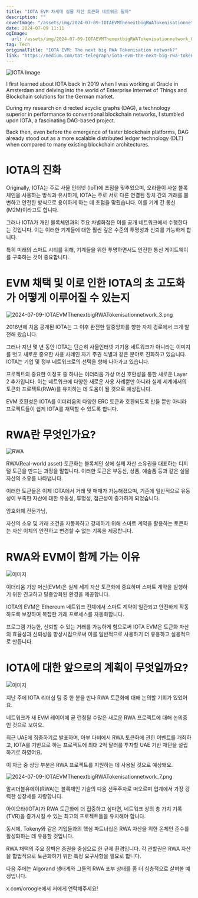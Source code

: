 ```yaml
---
title: "IOTA EVM 차세대 실물 자산 토큰화 네트워크 될까"
description: ""
coverImage: "/assets/img/2024-07-09-IOTAEVMThenextbigRWATokenisationnetwork_0.png"
date: 2024-07-09 11:11
ogImage: 
  url: /assets/img/2024-07-09-IOTAEVMThenextbigRWATokenisationnetwork_0.png
tag: Tech
originalTitle: "IOTA EVM: The next big RWA Tokenisation network?"
link: "https://medium.com/tat-telegraph/iota-evm-the-next-big-rwa-tokenisation-network-1de9dc1bd9dd"
---
```



![IOTA Image](/assets/img/2024-07-09-IOTAEVMThenextbigRWATokenisationnetwork_0.png)

I first learned about IOTA back in 2019 when I was working at Oracle in Amsterdam and delving into the world of Enterprise Internet of Things and Blockchain solutions for the German market.

During my research on directed acyclic graphs (DAG), a technology superior in performance to conventional blockchain networks, I stumbled upon IOTA, a fascinating DAG-based project.

Back then, even before the emergence of faster blockchain platforms, DAG already stood out as a more scalable distributed ledger technology (DLT) when compared to many existing blockchain architectures.

<div class="content-ad"></div>

# IOTA의 진화

Originally, IOTA는 주로 사물 인터넷 (IoT)에 초점을 맞추었으며, 오라클이 사설 블록체인을 사용하는 방식과 유사하게, IOTA는 주로 서로 다른 연결된 장치 간의 거래를 불변하고 안전한 방식으로 용이하게 하는 데 초점을 맞췄습니다. 이를 기계 간 통신 (M2M)이라고도 합니다.

<div class="content-ad"></div>

그러나 IOTA가 개인 블록체인과의 주요 차별화점은 이를 공개 네트워크에서 수행한다는 것입니다. 이는 이러한 기계들에 대한 훨씬 깊은 수준의 투명성과 신뢰를 가능하게 합니다.

특히 미래의 스마트 시티를 위해, 기계들을 위한 투명하면서도 안전한 통신 게이트웨이를 구축하는 것이 중요합니다.

# EVM 채택 및 이로 인한 IOTA의 초 고도화가 어떻게 이루어질 수 있는지

![2024-07-09-IOTAEVMThenextbigRWATokenisationnetwork_3.png](/assets/img/2024-07-09-IOTAEVMThenextbigRWATokenisationnetwork_3.png)

<div class="content-ad"></div>

2016년에 처음 공개된 IOTA는 그 이후 완전한 탈중앙화를 향한 자체 경로에서 크게 발전해 왔습니다.

그러나 지난 몇 년 동안 IOTA는 단순히 사물인터넷 기기용 네트워크가 아니라는 이미지를 벗고 새로운 중요한 사용 사례인 자기 주권 식별과 같은 분야로 진화하고 있습니다. IOTA는 기업 및 정부 네트워크로의 선택을 향해 나아가고 있습니다.

프로젝트의 중요한 이정표 중 하나는 이더리움 가상 머신 호환성을 통한 새로운 Layer 2 추가입니다. 이는 네트워크에 다양한 새로운 사용 사례뿐만 아니라 실제 세계에서의 토큰화 프로젝트(RWA)를 유치하는 데 도움이 될 것으로 예상됩니다.

EVM 호환성은 IOTA를 이더리움의 다양한 ERC 토큰과 호환되도록 만들 뿐만 아니라 프로젝트들이 쉽게 IOTA를 채택할 수 있도록 합니다.

<div class="content-ad"></div>

# RWA란 무엇인가요?

![RWA](/assets/img/2024-07-09-IOTAEVMThenextbigRWATokenisationnetwork_4.png)

RWA(Real-world asset) 토큰화는 블록체인 상에 실제 자산 소유권을 대표하는 디지털 토큰을 만드는 과정을 말합니다. 이러한 토큰은 부동산, 상품, 예술품 등과 같은 실물 자산의 소유를 나타냅니다.

이러한 토큰들은 이제 IOTA에서 거래 및 매매가 가능해졌으며, 기존에 일반적으로 유동성이 부족한 자산에 대한 유동성, 투명성, 접근성이 증가하게 되었습니다.

<div class="content-ad"></div>

암호화폐 전문가님,

자산의 소유 및 거래 조건을 자동화하고 강제하기 위해 스마트 계약을 활용하는 토큰화는 자산 이체의 안전하고 변경할 수 없는 기록을 제공합니다.

# RWA와 EVM이 함께 가는 이유

![이미지](/assets/img/2024-07-09-IOTAEVMThenextbigRWATokenisationnetwork_5.png)

이더리움 가상 머신(EVM)은 실제 세계 자산 토큰화에 중요하며 스마트 계약을 실행하기 위한 견고하고 탈중앙화된 환경을 제공합니다.

<div class="content-ad"></div>

IOTA의 EVM은 Ethereum 네트워크 전체에서 스마트 계약이 일관되고 안전하게 작동하도록 보장하여 복잡한 거래 프로세스를 자동화합니다.

프로그램 가능한, 신뢰할 수 있는 거래를 가능하게 함으로써 IOTA EVM은 토큰화 자산의 효율성과 신뢰성을 향상시킴으로써 이를 일반적으로 사용하기 더 유용하고 실용적으로 만듭니다.

#  IOTA에 대한 앞으로의 계획이 무엇일까요?

![이미지](/assets/img/2024-07-09-IOTAEVMThenextbigRWATokenisationnetwork_6.png)

<div class="content-ad"></div>

지난 주에 IOTA 리더십 팀 중 한 분을 만나 RWA 토큰화에 대해 논의할 기회가 있었어요.

네트워크가 새 EVM 레이어에 곧 런칭될 수많은 새로운 RWA 프로젝트에 대해 논의중인 것으로 보여요.

최근 UAE에 집중하기로 발표하며, 아부 다비에서 RWA 토큰화에 관한 이벤트를 개최하고, IOTA를 기반으로 하는 프로젝트에 최대 2억 달러를 투자할 UAE 기반 재단을 설립하기로 하였어요.

이 자금 중 상당 부분은 RWA 프로젝트를 지원하는 데 사용될 것으로 예상돼요.

<div class="content-ad"></div>

![2024-07-09-IOTAEVMThenextbigRWATokenisationnetwork_7.png](/assets/img/2024-07-09-IOTAEVMThenextbigRWATokenisationnetwork_7.png)

알씨더블유에이(RWA)는 블록체인 기술의 다음 선두주자로 떠오르며 업계에서 가장 강력한 성장세를 자랑합니다.

아이오타(IOTA)가 RWA 토큰화에 더 집중하고 싶다면, 네트워크 상의 총 가치 기록(TVR)을 증가시킬 수 있는 최고의 프로젝트들을 유치해야 합니다.

동시에, Tokeny와 같은 기업들과의 핵심 파트너십은 RWA 자산을 위한 온체인 준수를 활성화하는 데 유용할 것입니다.

<div class="content-ad"></div>

RWA 채택의 주요 장벽은 증권을 중심으로 한 규제 환경입니다. 각 관할권은 RWA 자산을 합법적으로 토큰화하기 위한 특정 요구사항을 필요로 합니다.

다음 주에는 Algorand 생태계와 그들의 RWA 포부 상태를 좀 더 심층적으로 살펴볼 예정입니다.

x.com/oroogle에서 저에게 연락해주세요!